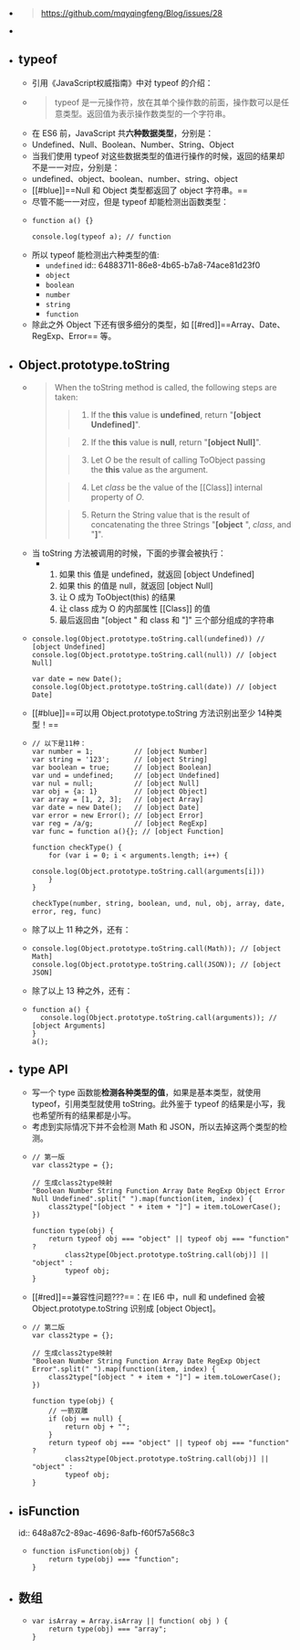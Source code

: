 - > https://github.com/mqyqingfeng/Blog/issues/28
-
- ## typeof
	- 引用《JavaScript权威指南》中对 typeof 的介绍：
	- > typeof 是一元操作符，放在其单个操作数的前面，操作数可以是任意类型。返回值为表示操作数类型的一个字符串。
	- 在 ES6 前，JavaScript 共**六种数据类型**，分别是：
	- Undefined、Null、Boolean、Number、String、Object
	- 当我们使用 typeof 对这些数据类型的值进行操作的时候，返回的结果却不是一一对应，分别是：
	- undefined、object、boolean、number、string、object
	- [[#blue]]==Null 和 Object 类型都返回了 object 字符串。==
	- 尽管不能一一对应，但是 typeof 却能检测出函数类型：
	- ```
	  function a() {}
	  
	  console.log(typeof a); // function
	  ```
	- 所以 typeof 能检测出六种类型的值:
		- `undefined`
		  id:: 64883711-86e8-4b65-b7a8-74ace81d23f0
		- `object`
		- `boolean`
		- `number`
		- `string`
		- `function`
	- 除此之外 Object 下还有很多细分的类型，如 [[#red]]==Array、Date、RegExp、Error== 等。
- ## Object.prototype.toString
	- > When the toString method is called, the following steps are taken:
	  >
	  >> 1. If the **this** value is **undefined**, return "**[object Undefined]**".
	  >
	  >> 2. If the **this** value is **null**, return "**[object Null]**".
	  >
	  >> 3. Let *O* be the result of calling ToObject passing the **this** value as the argument.
	  >
	  >> 4. Let *class* be the value of the [[Class]] internal property of *O*.
	  >
	  >> 5. Return the String value that is the result of concatenating the three Strings "**[object** ", *class*, and "**]**".
	- 当 toString 方法被调用的时候，下面的步骤会被执行：
		- 1. 如果 this 值是 undefined，就返回 [object Undefined]
		  2. 如果 this 的值是 null，就返回 [object Null]
		  3. 让 O 成为 ToObject(this) 的结果
		  4. 让 class 成为 O 的内部属性 [[Class]] 的值
		  5. 最后返回由 "[object " 和 class 和 "]" 三个部分组成的字符串
	- ```
	  console.log(Object.prototype.toString.call(undefined)) // [object Undefined]
	  console.log(Object.prototype.toString.call(null)) // [object Null]
	  
	  var date = new Date();
	  console.log(Object.prototype.toString.call(date)) // [object Date]
	  ```
	- [[#blue]]==可以用 Object.prototype.toString 方法识别出至少 14种类型！==
	- ```
	  // 以下是11种：
	  var number = 1;          // [object Number]
	  var string = '123';      // [object String]
	  var boolean = true;      // [object Boolean]
	  var und = undefined;     // [object Undefined]
	  var nul = null;          // [object Null]
	  var obj = {a: 1}         // [object Object]
	  var array = [1, 2, 3];   // [object Array]
	  var date = new Date();   // [object Date]
	  var error = new Error(); // [object Error]
	  var reg = /a/g;          // [object RegExp]
	  var func = function a(){}; // [object Function]
	  
	  function checkType() {
	      for (var i = 0; i < arguments.length; i++) {
	          console.log(Object.prototype.toString.call(arguments[i]))
	      }
	  }
	  
	  checkType(number, string, boolean, und, nul, obj, array, date, error, reg, func)
	  ```
	- 除了以上 11 种之外，还有：
	- ```
	  console.log(Object.prototype.toString.call(Math)); // [object Math]
	  console.log(Object.prototype.toString.call(JSON)); // [object JSON]
	  ```
	- 除了以上 13 种之外，还有：
	- ```
	  function a() {
	    console.log(Object.prototype.toString.call(arguments)); // [object Arguments]
	  }
	  a();
	  ```
- ## type API
	- 写一个 type 函数能**检测各种类型的值**，如果是基本类型，就使用 typeof，引用类型就使用 toString。此外鉴于 typeof 的结果是小写，我也希望所有的结果都是小写。
	- 考虑到实际情况下并不会检测 Math 和 JSON，所以去掉这两个类型的检测。
	- ```
	  // 第一版
	  var class2type = {};
	  
	  // 生成class2type映射
	  "Boolean Number String Function Array Date RegExp Object Error Null Undefined".split(" ").map(function(item, index) {
	      class2type["[object " + item + "]"] = item.toLowerCase();
	  })
	  
	  function type(obj) {
	      return typeof obj === "object" || typeof obj === "function" ?
	          class2type[Object.prototype.toString.call(obj)] || "object" :
	          typeof obj;
	  }
	  ```
	- [[#red]]==兼容性问题???==：在 IE6 中，null 和 undefined 会被 Object.prototype.toString 识别成 [object Object]。
	- ```
	  // 第二版
	  var class2type = {};
	  
	  // 生成class2type映射
	  "Boolean Number String Function Array Date RegExp Object Error".split(" ").map(function(item, index) {
	      class2type["[object " + item + "]"] = item.toLowerCase();
	  })
	  
	  function type(obj) {
	      // 一箭双雕
	      if (obj == null) {
	          return obj + "";
	      }
	      return typeof obj === "object" || typeof obj === "function" ?
	          class2type[Object.prototype.toString.call(obj)] || "object" :
	          typeof obj;
	  }
	  ```
- ## isFunction
  id:: 648a87c2-89ac-4696-8afb-f60f57a568c3
	- ```
	  function isFunction(obj) {
	      return type(obj) === "function";
	  }
	  ```
- ## 数组
	- ```
	  var isArray = Array.isArray || function( obj ) {
	      return type(obj) === "array";
	  }
	  ```